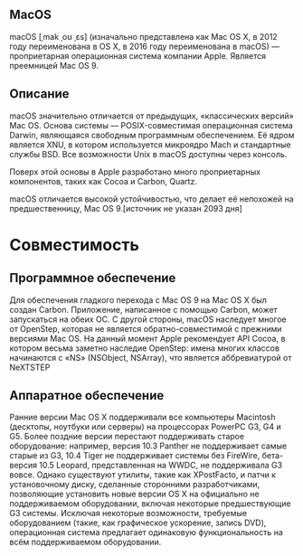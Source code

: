 ## MacOS
macOS [ˌmak ˌoʊ ˌɛs] (изначально представлена как Mac OS X, в 2012 году переименована в OS X, в 2016 году переименована в macOS) — проприетарная операционная система компании Apple. Является преемницей Mac OS 9.
## Описание 
macOS значительно отличается от предыдущих, «классических версий» Mac OS. Основа системы — POSIX-совместимая операционная система Darwin, являющаяся свободным программным обеспечением. Её ядром является XNU, в котором используется микроядро Mach и стандартные службы BSD. Все возможности Unix в macOS доступны через консоль.

Поверх этой основы в Apple разработано много проприетарных компонентов, таких как Cocoa и Carbon, Quartz.

macOS отличается высокой устойчивостью, что делает её непохожей на предшественницу, Mac OS 9.[источник не указан 2093 дня]
# Совместимость
## Программное обеспечение
Для обеспечения гладкого перехода с Mac OS 9 на Mac OS X был создан Carbon. Приложение, написанное с помощью Carbon, может запускаться на обеих ОС. С другой стороны, macOS наследует многое от OpenStep, которая не является обратно-совместимой с прежними версиями Mac OS. На данный момент Apple рекомендует API Cocoa, в котором весьма заметно наследие OpenStep: имена многих классов начинаются с «NS» (NSObject, NSArray), что является аббревиатурой от NeXTSTEP
## Аппаратное обеспечение
Ранние версии Mac OS X поддерживали все компьютеры Macintosh (десктопы, ноутбуки или серверы) на процессорах PowerPC G3, G4 и G5. Более поздние версии перестают поддерживать старое оборудование: например, версия 10.3 Panther не поддерживает самые старые из G3, 10.4 Tiger не поддерживает системы без FireWire, бета-версия 10.5 Leopard, представленная на WWDC, не поддерживала G3 вовсе. Однако существуют утилиты, такие как XPostFacto, и патчи к установочному диску, сделанные сторонними разработчиками, позволяющие установить новые версии OS X на официально не поддерживаемом оборудовании, включая некоторые предшествующие G3 системы. Исключая некоторые возможности, требуемые оборудованием (такие, как графическое ускорение, запись DVD), операционная система предлагает одинаковую функциональность на всём поддерживаемом оборудовании.